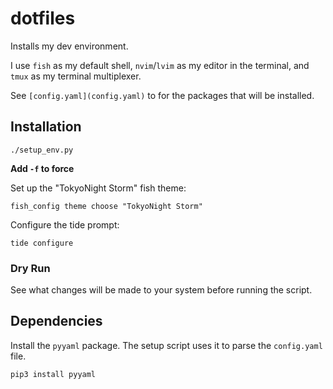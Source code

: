 <!--
SPDX-FileCopyrightText: 2023 Jerin Joy

SPDX-License-Identifier: Apache-2.0
-->

# dotfiles

Installs my dev environment.

I use `fish` as my default shell, `nvim`/`lvim` as my editor in the terminal, and `tmux` as my terminal multiplexer.

See `[config.yaml](config.yaml)` to for the packages that will be installed.

## Installation

```
./setup_env.py
```

**Add `-f` to force**

Set up the "TokyoNight Storm" fish theme:

```
fish_config theme choose "TokyoNight Storm"
```

Configure the tide prompt:

```
tide configure
```

### Dry Run

See what changes will be made to your system before running the script.

## Dependencies

Install the `pyyaml` package. The setup script uses it to parse the `config.yaml` file.

```
pip3 install pyyaml
```
